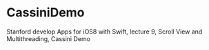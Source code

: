 # CassiniDemo
Stanford develop Apps for iOS8 with Swift, lecture 9, Scroll View and Multithreading, Cassini Demo
